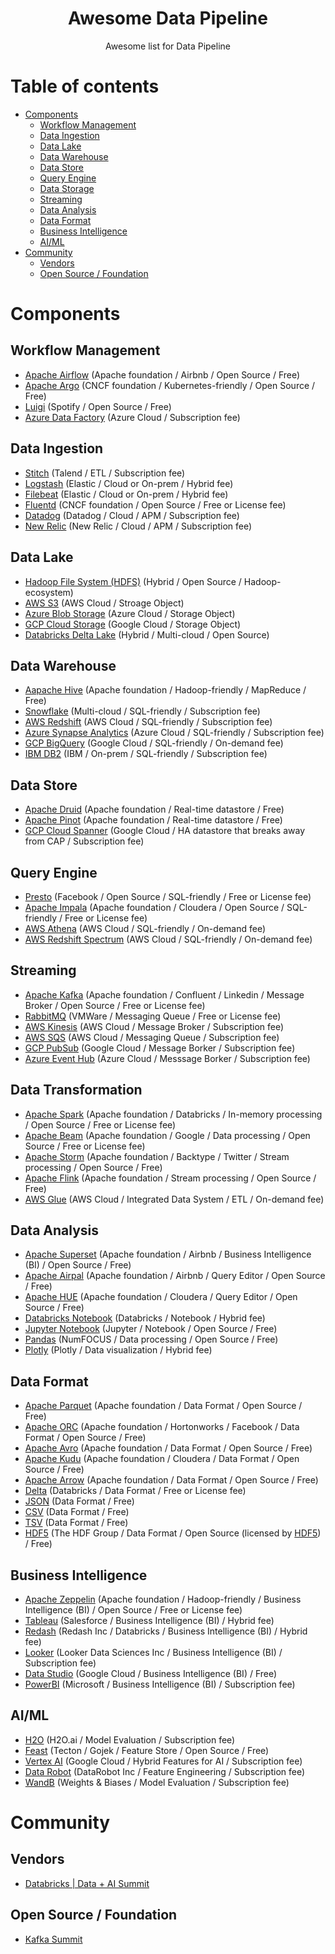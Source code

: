 <h1 align="center">Awesome Data Pipeline</h1>
<p align="center">Awesome list for Data Pipeline</p>

# Table of contents

- [Components](#components)
   - [Workflow Management](#workflow-management)
   - [Data Ingestion](#data-ingestion)
   - [Data Lake](#data-lake)
   - [Data Warehouse](#data-warehouse)
   - [Data Store](#data-store)
   - [Query Engine](#query-engine)
   - [Data Storage](#data-storage)
   - [Streaming](#streaming)
   - [Data Analysis](#data-analysis)
   - [Data Format](#data-format)
   - [Business Intelligence](#business-intelligence)
   - [AI/ML](#aiml)
- [Community](#community)
   - [Vendors](#vendors)
   - [Open Source / Foundation](#open-source--foundation)

# Components

## Workflow Management

- [Apache Airflow](https://airflow.apache.org/) (Apache foundation / Airbnb / Open Source / Free)
- [Apache Argo](https://argoproj.github.io/argo-workflows/) (CNCF foundation / Kubernetes-friendly / Open Source / Free)
- [Luigi](https://luigi.readthedocs.io/en/stable/) (Spotify / Open Source / Free)
- [Azure Data Factory](https://azure.microsoft.com/en-us/services/data-factory/) (Azure Cloud / Subscription fee)


## Data Ingestion

- [Stitch](https://www.stitchdata.com/) (Talend / ETL / Subscription fee)
- [Logstash](https://www.elastic.co/logstash/) (Elastic / Cloud or On-prem / Hybrid fee)
- [Filebeat](https://www.elastic.co/beats/filebeat) (Elastic / Cloud or On-prem / Hybrid fee)
- [Fluentd](https://www.fluentd.org/) (CNCF foundation / Open Source / Free or License fee)
- [Datadog](https://www.datadoghq.com/) (Datadog / Cloud / APM / Subscription fee)
- [New Relic](https://newrelic.com/) (New Relic / Cloud / APM / Subscription fee)

## Data Lake

- [Hadoop File System (HDFS)](https://hadoop.apache.org/docs/r1.2.1/hdfs_design.html#Introduction) (Hybrid / Open Source / Hadoop-ecosystem)
- [AWS S3](https://aws.amazon.com/en/s3/) (AWS Cloud / Stroage Object)
- [Azure Blob Storage](https://azure.microsoft.com/en-us/services/storage/blobs) (Azure Cloud / Storage Object)
- [GCP Cloud Storage](https://cloud.google.com/storage/?hl=en) (Google Cloud / Storage Object)
- [Databricks Delta Lake](https://databricks.com/product/delta-lake-on-databricks) (Hybrid / Multi-cloud / Open Source)

## Data Warehouse

- [Aapache Hive](https://hive.apache.org/) (Apache foundation / Hadoop-friendly / MapReduce / Free)
- [Snowflake](https://www.snowflake.com/) (Multi-cloud / SQL-friendly / Subscription fee)
- [AWS Redshift](https://aws.amazon.com/en/redshift/) (AWS Cloud / SQL-friendly / Subscription fee)
- [Azure Synapse Analytics](https://azure.microsoft.com/en-us/services/synapse-analytics/) (Azure Cloud / SQL-friendly / Subscription fee)
- [GCP BigQuery](https://cloud.google.com/bigquery/) (Google Cloud / SQL-friendly / On-demand fee)
- [IBM DB2](https://www.ibm.com/us-en/products/db2-database) (IBM / On-prem / SQL-friendly / Subscription fee)

## Data Store

- [Apache Druid](https://druid.apache.org/) (Apache foundation / Real-time datastore / Free)
- [Apache Pinot](https://pinot.apache.org/) (Apache foundation / Real-time datastore / Free)
- [GCP Cloud Spanner](https://cloud.google.com/spanner/) (Google Cloud / HA datastore that breaks away from CAP / Subscription fee)

## Query Engine

- [Presto](https://prestodb.io/) (Facebook / Open Source / SQL-friendly / Free or License fee)
- [Apache Impala](https://impala.apache.org/) (Apache foundation / Cloudera / Open Source / SQL-friendly / Free or License fee)
- [AWS Athena](https://aws.amazon.com/en/athena/) (AWS Cloud / SQL-friendly / On-demand fee)
- [AWS Redshift Spectrum](https://docs.aws.amazon.com/en_us/redshift/latest/dg/c-using-spectrum.html) (AWS Cloud / SQL-friendly / On-demand fee)

## Streaming

- [Apache Kafka](https://kafka.apache.org/) (Apache foundation / Confluent / Linkedin / Message Broker / Open Source / Free or License fee)
- [RabbitMQ](https://www.rabbitmq.com/) (VMWare / Messaging Queue / Free or License fee)
- [AWS Kinesis](https://aws.amazon.com/en/kinesis/) (AWS Cloud / Message Broker / Subscription fee)
- [AWS SQS](https://aws.amazon.com/en/sqs/) (AWS Cloud / Messaging Queue / Subscription fee)
- [GCP PubSub](https://cloud.google.com/pubsub/) (Google Cloud / Message Borker / Subscription fee)
- [Azure Event Hub](https://azure.microsoft.com/en-us/services/event-hubs/) (Azure Cloud / Messsage Borker / Subscription fee)

## Data Transformation

- [Apache Spark](https://spark.apache.org/) (Apache foundation / Databricks / In-memory processing / Open Source / Free or License fee)
- [Apache Beam](https://beam.apache.org/) (Apache foundation / Google / Data processing / Open Source / Free or License fee)
- [Apache Storm](https://storm.apache.org/) (Apache foundation / Backtype / Twitter / Stream processing / Open Source / Free)
- [Apache Flink](https://flink.apache.org/) (Apache foundation / Stream processing / Open Source / Free)
- [AWS Glue](https://aws.amazon.com/en/glue/) (AWS Cloud / Integrated Data System / ETL / On-demand fee)

## Data Analysis

- [Apache Superset](https://superset.apache.org/) (Apache foundation / Airbnb / Business Intelligence (BI) / Open Source / Free)
- [Apache Airpal](http://airbnb.io/airpal/) (Apache foundation / Airbnb / Query Editor / Open Source / Free)
- [Apache HUE](https://gethue.com/) (Apache foundation / Cloudera / Query Editor / Open Source / Free)
- [Databricks Notebook](https://docs.databricks.com/notebooks/index.html) (Databricks / Notebook / Hybrid fee)
- [Jupyter Notebook](https://jupyter.org/) (Jupyter / Notebook / Open Source / Free)
- [Pandas](https://pandas.pydata.org/) (NumFOCUS / Data processing / Open Source / Free)
- [Plotly](https://plotly.com/) (Plotly / Data visualization / Hybrid fee)

## Data Format

- [Apache Parquet](https://parquet.apache.org/) (Apache foundation / Data Format / Open Source / Free)
- [Apache ORC](https://orc.apache.org/) (Apache foundation / Hortonworks / Facebook / Data Format / Open Source / Free)
- [Apache Avro](https://avro.apache.org/) (Apache foundation / Data Format / Open Source / Free)
- [Apache Kudu](https://kudu.apache.org/) (Apache foundation / Cloudera / Data Format / Open Source / Free)
- [Apache Arrow](https://arrow.apache.org/) (Apache foundation / Data Format / Open Source / Free)
- [Delta](https://delta.io/) (Databricks / Data Format / Free or License fee)
- [JSON](https://www.json.org/) (Data Format / Free)
- [CSV](https://en.wikipedia.org/wiki/Comma-separated_values) (Data Format / Free)
- [TSV](https://en.wikipedia.org/wiki/Tab-separated_values) (Data Format / Free)
- [HDF5](https://www.hdfgroup.org/solutions/hdf5/) (The HDF Group / Data Format / Open Source (licensed by [HDF5](https://www.hdfgroup.org/licenses.)) / Free)

## Business Intelligence

- [Apache Zeppelin](https://zeppelin.apache.org/) (Apache foundation / Hadoop-friendly / Business Intelligence (BI) / Open Source / Free or License fee)
- [Tableau](https://www.tableau.com/) (Salesforce / Business Intelligence (BI) / Hybrid fee)
- [Redash](https://redash.io/) (Redash Inc / Databricks / Business Intelligence (BI) / Hybrid fee)
- [Looker](https://looker.com/) (Looker Data Sciences Inc / Business Intelligence (BI) / Subscription fee)
- [Data Studio](https://datastudio.google.com/) (Google Cloud / Business Intelligence (BI) / Free)
- [PowerBI](https://powerbi.microsoft.com/) (Microsoft / Business Intelligence (BI) / Subscription fee)

## AI/ML

- [H2O](https://www.h2o.ai/) (H2O.ai / Model Evaluation / Subscription fee)
- [Feast](https://feast.dev/) (Tecton / Gojek / Feature Store / Open Source / Free)
- [Vertex AI](https://cloud.google.com/vertex-ai) (Google Cloud / Hybrid Features for AI / Subscription fee)
- [Data Robot](https://www.datarobot.com/) (DataRobot Inc / Feature Engineering / Subscription fee)
- [WandB](https://wandb.ai/) (Weights & Biases / Model Evaluation / Subscription fee)

# Community

## Vendors

- [Databricks | Data + AI Summit](https://databricks.com/dataaisummit)

## Open Source / Foundation

- [Kafka Summit](https://www.kafka-summit.org/)
